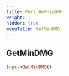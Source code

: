 ```yaml
---
title: Perl GetMinDMG
weight: 1
hidden: true
menuTitle: GetMinDMG
---
```

## GetMinDMG
```perl
$npc->GetMinDMG()
```
